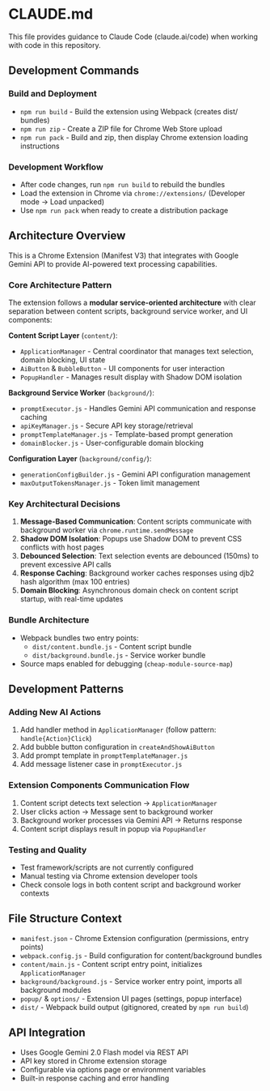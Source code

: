 # CLAUDE.md

This file provides guidance to Claude Code (claude.ai/code) when working with code in this repository.

## Development Commands

### Build and Deployment
- `npm run build` - Build the extension using Webpack (creates dist/ bundles)
- `npm run zip` - Create a ZIP file for Chrome Web Store upload
- `npm run pack` - Build and zip, then display Chrome extension loading instructions

### Development Workflow
- After code changes, run `npm run build` to rebuild the bundles
- Load the extension in Chrome via `chrome://extensions/` (Developer mode → Load unpacked)
- Use `npm run pack` when ready to create a distribution package

## Architecture Overview

This is a Chrome Extension (Manifest V3) that integrates with Google Gemini API to provide AI-powered text processing capabilities.

### Core Architecture Pattern
The extension follows a **modular service-oriented architecture** with clear separation between content scripts, background service worker, and UI components:

**Content Script Layer** (`content/`):
- `ApplicationManager` - Central coordinator that manages text selection, domain blocking, UI state
- `AiButton` & `BubbleButton` - UI components for user interaction
- `PopupHandler` - Manages result display with Shadow DOM isolation

**Background Service Worker** (`background/`):
- `promptExecutor.js` - Handles Gemini API communication and response caching
- `apiKeyManager.js` - Secure API key storage/retrieval
- `promptTemplateManager.js` - Template-based prompt generation
- `domainBlocker.js` - User-configurable domain blocking

**Configuration Layer** (`background/config/`):
- `generationConfigBuilder.js` - Gemini API configuration management
- `maxOutputTokensManager.js` - Token limit management

### Key Architectural Decisions

1. **Message-Based Communication**: Content scripts communicate with background worker via `chrome.runtime.sendMessage`
2. **Shadow DOM Isolation**: Popups use Shadow DOM to prevent CSS conflicts with host pages
3. **Debounced Selection**: Text selection events are debounced (150ms) to prevent excessive API calls
4. **Response Caching**: Background worker caches responses using djb2 hash algorithm (max 100 entries)
5. **Domain Blocking**: Asynchronous domain check on content script startup, with real-time updates

### Bundle Architecture
- Webpack bundles two entry points:
  - `dist/content.bundle.js` - Content script bundle
  - `dist/background.bundle.js` - Service worker bundle
- Source maps enabled for debugging (`cheap-module-source-map`)

## Development Patterns

### Adding New AI Actions
1. Add handler method in `ApplicationManager` (follow pattern: `handle{Action}Click`)
2. Add bubble button configuration in `createAndShowAiButton`
3. Add prompt template in `promptTemplateManager.js`
4. Add message listener case in `promptExecutor.js`

### Extension Components Communication Flow
1. Content script detects text selection → `ApplicationManager`
2. User clicks action → Message sent to background worker
3. Background worker processes via Gemini API → Returns response
4. Content script displays result in popup via `PopupHandler`

### Testing and Quality
- Test framework/scripts are not currently configured
- Manual testing via Chrome extension developer tools
- Check console logs in both content script and background worker contexts

## File Structure Context

- `manifest.json` - Chrome Extension configuration (permissions, entry points)
- `webpack.config.js` - Build configuration for content/background bundles  
- `content/main.js` - Content script entry point, initializes `ApplicationManager`
- `background/background.js` - Service worker entry point, imports all background modules
- `popup/` & `options/` - Extension UI pages (settings, popup interface)
- `dist/` - Webpack build output (gitignored, created by `npm run build`)

## API Integration

- Uses Google Gemini 2.0 Flash model via REST API
- API key stored in Chrome extension storage
- Configurable via options page or environment variables
- Built-in response caching and error handling